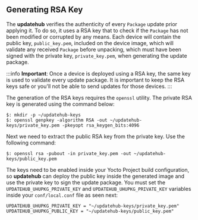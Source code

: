 ## Generating RSA Key

The **updatehub** verifies the authenticity of every `Package` update prior applying it. To do so, it uses a RSA key that to check if the `Package` has not been modified or corrupted by any means. Each device will contain the public key, `public_key.pem`, included on the device image, which will validate any received `Package` before unpacking, which must have been signed with the private key, `private_key.pem`, when generating the update package.

:::info
**Important**: Once a device is deployed using a RSA key, the same key is used to validate every update package. It is important to keep the RSA keys safe or you'll not be able to send updates for those devices.
:::

The generation of the RSA keys requires the `openssl` utility. The private RSA key is generated using the command below:

```
$: mkdir -p ~/updatehub-keys
$: openssl genpkey -algorithm RSA -out ~/updatehub-keys/private_key.pem -pkeyopt rsa_keygen_bits:4096
```
Next we need to extract the public RSA key from the private key. Use the following command:

```
$: openssl rsa -pubout -in private_key.pem -out ~/updatehub-keys/public_key.pem
```

The keys need to be enabled inside your Yocto Project build configuration, so **updatehub** can deploy the public key inside the generated image and use the private key to sign the update package. You must set the `UPDATEHUB_UHUPKG_PRIVATE_KEY` and `UPDATEHUB_UHUPKG_PRIVATE_KEY` variables inside your `conf/local.conf` file as seen next:

```
UPDATEHUB_UHUPKG_PRIVATE_KEY = "~/updatehub-keys/private_key.pem"
UPDATEHUB_UHUPKG_PUBLIC_KEY = "~/updatehub-keys/public_key.pem"
```
